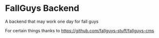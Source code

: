 # FallGuys Backend
 A backend that may work one day for fall guys 

 For certain things thanks to https://github.com/fallguys-stuff/fallguys-cms
